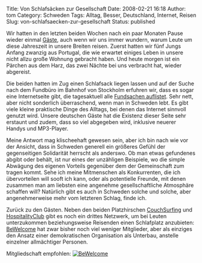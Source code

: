 Title: Von Schlafsäcken zur Gesellschaft
Date: 2008-02-21 16:18
Author: tom
Category: Schweden
Tags: Alltag, Besser, Deutschland, Internet, Reisen
Slug: von-schlafsaecken-zur-gesellschaft
Status: published

Wir hatten in den letzten beiden Wochen nach ein paar Monaten Pause
wieder einmal
[Gäste](http://www.fiket.de/2007/01/11/gaeste-vom-hospitality-club/),
auch wenn wir uns immer wundern, warum Leute um diese Jahreszeit in
unsere Breiten reisen. Zuerst hatten wir fünf Jungs Anfang zwanzig aus
Portugal, die wie erwartet einiges Leben in unsere nicht allzu große
Wohnung gebracht haben. Und heute morgen ist ein Pärchen aus dem Harz,
das zwei Nächte bei uns verbracht hat, wieder abgereist.

Die beiden hatten im Zug einen Schlafsack liegen lassen und auf der
Suche nach dem Fundbüro im Bahnhof von Stockholm erfuhren wir, dass es
sogar eine Internetseite gibt, die tagesaktuell alle [Fundsachen
auflistet](http://www.missingx.com/main_srch_g.asp). Sehr nett, aber
nicht sonderlich überraschend, wenn man in Schweden lebt. Es gibt viele
kleine praktische Dinge des Alltags, bei denen das Internet sinnvoll
genutzt wird. Unsere deutschen Gäste hat die Existenz dieser Seite sehr
erstaunt und zudem, dass so viel abgegeben wird, inklusive neuerer
Handys und MP3-Player.

Meine Antwort mag klischeehaft gewesen sein, aber ich bin nach wie vor
der Ansicht, dass in Schweden generell ein größeres Gefühl der
gegenseitigen Solidarität herrscht als anderswo. Ob man etwas gefundenes
abgibt oder behält, ist nur eines der unzähligen Beispiele, wo die
simple Abwägung des eigenen Vorteils gegenüber dem der Gemeinschaft zum
tragen kommt. Sehe ich meine Mitmenschen als Konkurrenten, die ich
übervorteilen will sooft ich kann, oder als potentielle Freunde, mit
denen zusammen man am liebsten eine angenehme gesellschaftliche
Atmosphäre schaffen will? Natürlich gibt es auch in Schweden solche und
solche, aber angenehmerweise mehr vom letzteren Schlag, finde ich.

Zurück zu den Gästen. Neben den beiden Platzhirschen
[CouchSurfing](http://www.couchsurfing.com/) und
[HospitalityClub](http://deutsch.hospitalityclub.org/indexdeu.htm) gibt
es noch ein drittes Netzwerk, um bei Leuten unterzukommen
beziehungsweise Reisenden einen Schlafplatz anzubieten:
[BeWelcome](http://www.bewelcome.org/rox/in/de/start) hat zwar bisher
noch viel weniger Mitglieder, aber als einziges den Ansatz einer
demokratischen Organisation als Unterbau, anstelle einzelner
allmächtiger Personen.

Mitgliedschaft empfohlen:
[![BeWelcome](/pic/bewelcome.gif "BeWelcome")](http://www.bewelcome.org/rox/in/de/start)

